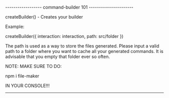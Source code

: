 ------------------ command-builder 101 ----------------------

createBuilder() - Creates your builder

Example:

createBuilder({ interaction: interaction, path: src/folder })

The path is used as a way to store the files generated. Please input a valid path to a folder where
you want to cache all your generated commands. It is advisable that you empty that folder ever so often.

NOTE: MAKE SURE TO DO:

npm i file-maker

IN YOUR CONSOLE!!!

--------------------------------------------------------------